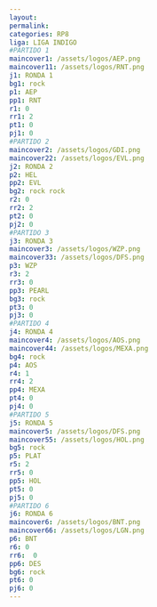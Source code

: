 ```yaml
---
layout: 
permalink:  
categories: RP8 
liga: LIGA INDIGO
#PARTIDO 1
maincover1: /assets/logos/AEP.png
maincover11: /assets/logos/RNT.png
j1: RONDA 1
bg1: rock
p1: AEP
pp1: RNT
r1: 0
rr1: 2
pt1: 0
pj1: 0
#PARTIDO 2
maincover2: /assets/logos/GDI.png
maincover22: /assets/logos/EVL.png
j2: RONDA 2
p2: HEL
pp2: EVL
bg2: rock rock
r2: 0
rr2: 2
pt2: 0
pj2: 0
#PARTIDO 3
j3: RONDA 3
maincover3: /assets/logos/WZP.png
maincover33: /assets/logos/DFS.png
p3: WZP
r3: 2
rr3: 0
pp3: PEARL
bg3: rock
pt3: 0
pj3: 0
#PARTIDO 4
j4: RONDA 4
maincover4: /assets/logos/AOS.png
maincover44: /assets/logos/MEXA.png
bg4: rock 
p4: AOS
r4: 1
rr4: 2
pp4: MEXA
pt4: 0
pj4: 0
#PARTIDO 5
j5: RONDA 5
maincover5: /assets/logos/DFS.png
maincover55: /assets/logos/HOL.png
bg5: rock 
p5: PLAT
r5: 2
rr5: 0
pp5: HOL
pt5: 0
pj5: 0
#PARTIDO 6
j6: RONDA 6
maincover6: /assets/logos/BNT.png
maincover66: /assets/logos/LGN.png
p6: BNT
r6: 0
rr6:  0
pp6: DES
bg6: rock
pt6: 0
pj6: 0
---
```

